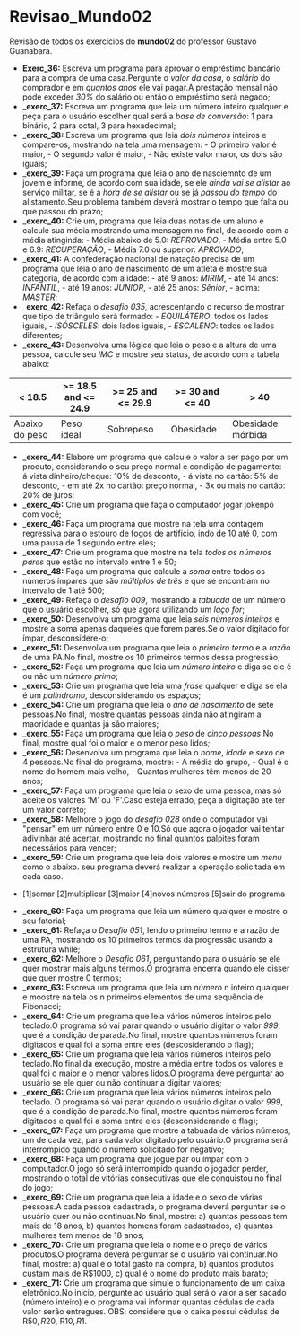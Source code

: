 # Revisao_Mundo02
 Revisão de todos os exercícios do **mundo02** do professor Gustavo Guanabara.
+ __Exerc_36:__ Escreva um programa para aprovar o empréstimo bancário para a compra de uma casa.Pergunte o _valor da casa_, o _salário_ do comprador e em _quantos anos_ ele vai pagar.A prestação mensal não pode exceder _30%_ do salário ou então o empréstimo será negado;
+ ___exerc_37:__ Escreva um programa que leia um número inteiro qualquer e peça para o usuário escolher qual será a _base de conversão_: 1 para binário, 2 para octal, 3 para hexadecimal;
+ ___exerc_38:__ Escreva um programa que leia _dois números_ inteiros e compare-os, mostrando na tela uma mensagem: - O primeiro valor é maior, - O segundo valor é maior, - Não existe valor maior, os dois são iguais;
+ ___exerc_39:__ Faça um programa que leia o ano de nasciemnto de um jovem e informe, de acordo com sua idade, se ele _ainda vai se alistar_ ao serviço militar, se é a _hora de se alistar_ ou se já _passou do tempo_ do alistamento.Seu problema também deverá mostrar o tempo que falta ou que passou do prazo;
+ ___exerc_40:__ Crie um, programa que leia duas notas de um aluno e calcule sua média mostrando uma mensagem no final, de acordo com a média atinginda: - Média abaixo de 5.0: _REPROVADO_, - Média entre 5.0 e 6.9: _RECUPERAÇÃO_, - Média 7.0 ou superior: _APROVADO_;
+ ___exerc_41:__ A confederação nacional de natação precisa de um programa que leia o ano de nascimento de um atleta e mostre sua categoria, de acordo com a idade: - até 9 anos: _MIRIM_, - até 14 anos: _INFANTIL_, - até 19 anos: _JUNIOR_, - até 25 anos: _Sênior_, - acima: _MASTER_;
+ ___exerc_42:__ Refaça o _desafio 035_, acrescentando o recurso de mostrar que tipo de triângulo será formado: - _EQUILÁTERO_: todos os lados iguais, - _ISÓSCELES_: dois lados iguais, - _ESCALENO_: todos os lados diferentes;
+ ___exerc_43:__ Desenvolva uma lógica que leia o peso e a altura de uma pessoa, calcule seu _IMC_ e mostre seu status, de acordo com a tabela abaixo:
  
| < 18.5 | >= 18.5 and <= 24.9 | >= 25 and <= 29.9 | >= 30 and <= 40 | > 40 |
|---|---|---|---|---|
| Abaixo do peso | Peso ideal | Sobrepeso | Obesidade | Obesidade mórbida |
+ ___exerc_44:__ Elabore um programa que calcule o valor a ser pago por um produto, considerando o seu preço normal e condição de pagamento: - á vista dinheiro/cheque: 10% de desconto, - á vista no cartão: 5% de desconto, - em até 2x no cartão: preço normal, - 3x ou mais no cartão: 20% de juros;
+ ___exerc_45:__ Crie um programa que faça o computador jogar jokenpô com você;
+ ___exerc_46:__ Faça um programa que mostre na tela uma contagem regressiva para o estouro de fogos de artificio, indo de 10 até 0, com uma pausa de 1 segundo entre eles;
+ ___exerc_47:__ Crie um programa que mostre na tela _todos os números pares_ que estão no intervalo entre 1 e 50;
+ ___exerc_48:__ Faça um programa que calcule a _soma_ entre todos os números ímpares que são _múltiplos de três_ e que se encontram no intervalo de 1 até 500;
+ ___exerc_49:__ Refaça o _desafio 009_, mostrando a _tabuada_ de um número que o usuário escolher, só que agora utilizando um _laço for_;
+ ___exerc_50:__ Desenvolva um programa que leia _seis números inteiros_ e mostre a soma apenas daqueles que forem pares.Se o valor digitado for ímpar, desconsidere-o;
+ ___exerc_51:__ Desenvolva um programa que leia o _primeiro termo_ e a _razão_ de uma PA.No final, mostre os 10 primeiros termos dessa progressão;
+ ___exerc_52:__ Faça um programa que leia um _número inteiro_ e diga se ele é ou não um _número primo_;
+ ___exerc_53:__ Crie um programa que leia uma _frase_ qualquer e diga se ela é um _palíndromo_, desconsiderando os espaços;
+ ___exerc_54:__ Crie um programa que leia o _ano de nascimento_ de sete pessoas.No final, mostre quantas pessoas ainda não atingiram a maoridade e quantas já são maiores;
+ ___exerc_55:__ Faça um programa que leia o _peso_ de _cinco pessoas_.No final, mostre qual foi o maior e o menor peso lidos;
+ ___exerc_56:__ Desenvolva um programa que leia o _nome_, _idade_ e _sexo_ de 4 pessoas.No final do programa, mostre: - A média do grupo, - Qual é o nome do homem mais velho, - Quantas mulheres têm menos de 20 anos; 
+ ___exerc_57:__ Faça um programa que leia o sexo de uma pessoa, mas só aceite os valores 'M' ou 'F'.Caso esteja errado, peça a digitação até ter um valor correto;
+ ___exerc_58:__ Melhore o jogo do _desafio 028_ onde o computador vai "pensar" em um número entre 0 e 10.Só que agora o jogador vai tentar adivinhar até acertar, mostrando no final quantos palpites foram necessários para vencer;
+ ___exerc_59:__ Crie um programa que leia dois valores e mostre um _menu_ como o abaixo. seu programa deverá realizar a operação solicitada em cada caso.
- [1]somar [2]multiplicar [3]maior [4]novos números [5]sair do programa
+ ___exerc_60:__ Faça um programa que leia um número qualquer e mostre o seu fatorial;
+ ___exerc_61:__ Refaça o _Desafio 051_, lendo o primeiro termo e a razão de uma PA, mostrando os 10 primeiros termos da progressão usando a estrutura while;
+ ___exerc_62:__ Melhore o _Desafio 061_, perguntando para o usuário se ele quer mostrar mais alguns termos.O programa encerra quando ele disser que quer mostre 0 termos;
+ ___exerc_63:__ Escreva um programa que leia um _número_ n inteiro qualquer e moostre na tela os n primeiros elementos de uma sequência de Fibonacci;
+ ___exerc_64:__ Crie um programa que leia vários números inteiros pelo teclado.O programa só vai parar quando o usuário digitar o valor _999_, que é a condição de parada.No final, mostre quantos números foram digitados e qual foi a soma entre eles (descosiderando o flag);
+ ___exerc_65:__ Crie um programa que leia vários números inteiros pelo teclado.No final da execução, mostre a média entre todos os valores e qual foi o maior e o menor valores lidos.O programa deve perguntar ao usuário se ele quer ou não continuar a digitar valores;
+ ___exerc_66:__ Crie um programa que leia vários números inteiros pelo teclado. O programa só vai parar quando o usuário digitar o valor _999_, que é a condição de parada.No final, mostre quantos números foram digitados e qual foi a soma entre eles (desconsiderando o flag);
+ ___exerc_67:__ Faça um programa que mostre a tabuada de vários números, um de cada vez, para cada valor digitado pelo usuário.O programa será interrompido quando o número solicitado for negativo;
+ ___exerc_68:__ Faça um programa que jogue par ou ímpar com o computador.O jogo só será interrompido quando o jogador perder, mostrando o total de vitórias consecutivas que ele conquistou no final do jogo;
+ ___exerc_69:__ Crie um programa que leia a idade e o sexo de várias pessoas.A cada pessoa cadastrada, o programa deverá perguntar se o usuário quer ou não continuar.No final, mostre: a) quantas pessoas tem mais de 18 anos, b) quantos homens foram cadastrados, c) quantas mulheres tem menos de 18 anos;
+ ___exerc_70:__ Crie um programa que leia o nome e o preço de vários produtos.O programa deverá perguntar se o usuário vai continuar.No final, mostre: a) qual é o total gasto na compra, b) quantos produtos custam mais de R$1000, c) qual é o nome do produto mais barato;
+ ___exerc_71:__ Crie um programa que simule o funcionamento de um caixa eletrônico.No inicio, pergunte ao usuário qual será o valor a ser sacado (número inteiro) e o programa vai informar quantas cédulas de cada valor serão entregues. OBS: considere que o caixa possui cédulas de R$50, R$20, R$10, R$1. 
